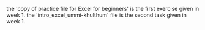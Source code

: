 the 'copy of practice file for Excel for beginners' is the first exercise given in week 1.
the 'intro_excel_ummi-khulthum' file is the second task given in week 1.
